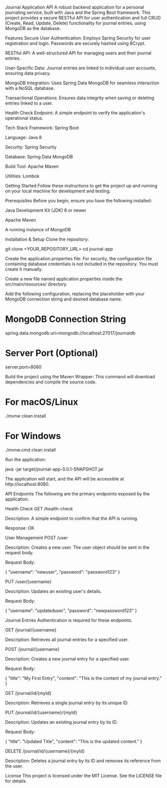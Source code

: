 Journal Application API
A robust backend application for a personal journaling service, built with Java and the Spring Boot framework. This project provides a secure RESTful API for user authentication and full CRUD (Create, Read, Update, Delete) functionality for journal entries, using MongoDB as the database.

Features
Secure User Authentication: Employs Spring Security for user registration and login. Passwords are securely hashed using BCrypt.

RESTful API: A well-structured API for managing users and their journal entries.

User-Specific Data: Journal entries are linked to individual user accounts, ensuring data privacy.

MongoDB Integration: Uses Spring Data MongoDB for seamless interaction with a NoSQL database.

Transactional Operations: Ensures data integrity when saving or deleting entries linked to a user.

Health Check Endpoint: A simple endpoint to verify the application's operational status.

Tech Stack
Framework: Spring Boot

Language: Java 8

Security: Spring Security

Database: Spring Data MongoDB

Build Tool: Apache Maven

Utilities: Lombok

Getting Started
Follow these instructions to get the project up and running on your local machine for development and testing.

Prerequisites
Before you begin, ensure you have the following installed:

Java Development Kit (JDK) 8 or newer

Apache Maven

A running instance of MongoDB

Installation & Setup
Clone the repository:

git clone <YOUR_REPOSITORY_URL>
cd journal-app

Create the application.properties file:
For security, the configuration file containing database credentials is not included in the repository. You must create it manually.

Create a new file named application.properties inside the src/main/resources/ directory.

Add the following configuration, replacing the placeholder with your MongoDB connection string and desired database name.

# MongoDB Connection String
spring.data.mongodb.uri=mongodb://localhost:27017/journaldb

# Server Port (Optional)
server.port=8080

Build the project using the Maven Wrapper:
This command will download dependencies and compile the source code.

# For macOS/Linux
./mvnw clean install

# For Windows
./mvnw.cmd clean install

Run the application:

java -jar target/journal-app-0.0.1-SNAPSHOT.jar

The application will start, and the API will be accessible at http://localhost:8080.

API Endpoints
The following are the primary endpoints exposed by the application.

Health Check
GET /health-check

Description: A simple endpoint to confirm that the API is running.

Response: OK

User Management
POST /user

Description: Creates a new user. The user object should be sent in the request body.

Request Body:

{
  "username": "newuser",
  "password": "password123"
}

PUT /user/{username}

Description: Updates an existing user's details.

Request Body:

{
  "username": "updateduser",
  "password": "newpassword123"
}

Journal Entries
Authentication is required for these endpoints.

GET /journal/{username}

Description: Retrieves all journal entries for a specified user.

POST /journal/{username}

Description: Creates a new journal entry for a specified user.

Request Body:

{
  "title": "My First Entry",
  "content": "This is the content of my journal entry."
}

GET /journal/id/{myId}

Description: Retrieves a single journal entry by its unique ID.

PUT /journal/id/{username}/{myId}

Description: Updates an existing journal entry by its ID.

Request Body:

{
  "title": "Updated Title",
  "content": "This is the updated content."
}

DELETE /journal/id/{username}/{myId}

Description: Deletes a journal entry by its ID and removes its reference from the user.

License
This project is licensed under the MIT License. See the LICENSE file for details.